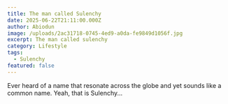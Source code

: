 ```yaml
---
title: The man called Sulenchy
date: 2025-06-22T21:11:00.000Z
author: Abiodun
image: /uploads/2ac31718-0745-4ed9-a0da-fe9849d1056f.jpg
excerpt: The man called sulenchy
category: Lifestyle
tags:
  - Sulenchy
featured: false
---
```

Ever heard of a name that resonate across the globe and yet sounds like a common name. Yeah, that is Sulenchy...
